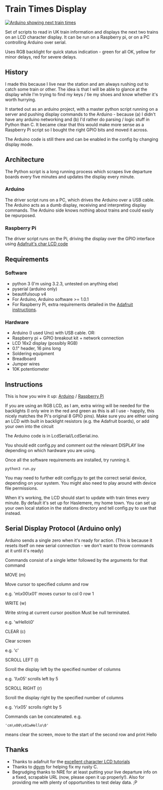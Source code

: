 Train Times Display
===================

[![Arduino showing next train times](http://farm9.staticflickr.com/8351/8328703591_f028941a37.jpg)](http://www.flickr.com/photos/orangebrompton/8328703591/)

Set of scripts to read in UK train information and displays the next two trains on an LCD character display. It can be run on a Raspberry pi, or on a PC controlling Arduino over serial.

Uses RGB backlight for quick status indication - green for all OK, yellow for minor delays, red for severe delays.


History
-------

I made this because I live near the station and am always rushing out to catch some train or other. The idea is that I will be able to glance at the display while I'm trying to find my keys / tie my shoes and know whether it's worth hurrying.

It started out as an arduino project, with a master python script running on a server and pushing display commands to the Arduino - because (a) I didn't have any arduino networking and (b) I'd rather do parsing / logic stuff in Python than C. It became clear that this would make more sense as a Raspberry Pi script so I bought the right GPIO bits and moved it across.

The Arduino code is still there and can be enabled in the config by changing display mode.


Architecture
------------

The Python script is a long running process which scrapes live departure boards every five minutes and 
updates the display every minute.


### Arduino ###

The driver script runs on a PC, which drives the Arduino over a USB cable. The Arduino acts as a dumb display, receiving and interpreting display commands. The Arduino side knows nothing about trains and could easily be repurposed.


### Raspberry Pi ###

The driver script runs on the Pi, driving the display over the GPIO interface using [Adafruit's char LCD code](https://github.com/adafruit/Adafruit-Raspberry-Pi-Python-Code)


Requirements
------------

### Software ###

* python 3 (I'm using 3.2.3, untested on anything else)
* pyserial (arduino only)
* beautifulsoup v4
* For Arduino, Arduino software >= 1.0.1 
* For Raspberry Pi, extra requirements detailed in the [Adafruit instructions](http://learn.adafruit.com/drive-a-16x2-lcd-directly-with-a-raspberry-pi/necessary-packages).

### Hardware ###

* Arduino (I used Uno) with USB cable. OR:
* Raspberry pi + GPIO breakout kit + network connection
* LCD 16x2 display (possibly RGB)
* 0.1" header, 16 pins long
* Soldering equipment
* Breadboard
* Jumper wires
* 10K potentiometer


Instructions
------------

This is how you wire it up:
[Arduino](http://learn.adafruit.com/character-lcds/wiring-a-character-lcd) / 
[Raspberry Pi](http://learn.adafruit.com/drive-a-16x2-lcd-directly-with-a-raspberry-pi/wiring)

If you are using an RGB LCD, as I am, extra wiring will be needed for the backlights (I only wire in the red and green as this is all I use - happily, this nicely matches the Pi's original 8 GPIO pins). Make sure you are either using an LCD with built in backlight resistors (e.g. the Adafruit boards), or add your own into the circuit

The Arduino code is in LcdSerial/LcdSerial.ino.

You should edit config.py and comment out the relevant DISPLAY line depending on which hardware you are using.

Once all the software requirements are installed, try running it.

    python3 run.py
    
You may need to further edit config.py to get the correct serial device, depending on your system. You might also need to play around with device file permissions.

When it's working, the LCD should start to update with train times every minute. By default it's set up for Haslemere, my home town. You can set up your own local station in the stations directory and tell config.py to use that instead.


Serial Display Protocol (Arduino only)
--------------------------------------

Arduino sends a single zero when it's ready for action. (This is because it resets
itself on new serial connection - we don't want to throw commands at it until it's ready)

Commands consist of a single letter followed by the arguments for that command

MOVE (m)

Move cursor to specified column and row

e.g. 'm\x00\x01' moves cursor to col 0 row 1


WRITE (w)

Write string at current cursor position
Must be null terminated.

e.g. 'wHello\0'


CLEAR (c)

Clear screen

e.g. 'c'


SCROLL LEFT (l)

Scroll the display left by the specified number of columns

e.g. 'l\x05' scrolls left by 5


SCROLL RIGHT (r)

Scroll the display right by the specified number of columns

e.g. 'r\x05' scrolls right by 5


Commands can be concatenated. e.g.

    'cm\x00\x01wHello\0'
    
means clear the screen, move to the start of the second row and print Hello



Thanks
------
* Thanks to adafruit for the [excellent character LCD tutorials](http://learn.adafruit.com/character-lcds/overview)
* Thanks to [dgym](https://github.com/dgym) for helping fix my rusty C.
* Begrudging thanks to NRE for at least putting your live departure info on a fixed, scrapable URL (now, please open it up properly!). Also for providing me with plenty of opportunities to test delay data. ;P
